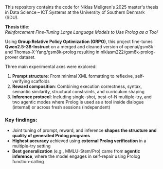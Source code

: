 This repository contains the code for Niklas Mellgren's 2025 master's thesis in Data Science – ICT Systems at the University of Southern Denmark (SDU).

**Thesis title:**  
*Reinforcement Fine-Tuning Large Language Models to Use Prolog as a Tool*

Using **Group Relative Policy Optimization (GRPO)**, this project fine-tunes **Qwen2.5-3B-Instruct** on a merged and cleaned version of openai/gsm8k and Thomas-X-Yang/gsm8k-prolog resulting in niklasm222/gsm8k-prolog-prover dataset.

Three main experimental axes were explored:

1. **Prompt structure**: From minimal XML formatting to reflexive, self-verifying scaffolds  
2. **Reward composition**: Combining execution correctness, syntax, semantic similarity, structural constraints, and curriculum shaping  
3. **Inference protocol**: Including single-shot, best-of-N multiple-try, and two agentic modes where Prolog is used as a tool inside dialogue (internal) or across fresh sessions (independent)

### Key findings:
- Joint tuning of prompt, reward, and inference **shapes the structure and quality of generated Prolog programs**
- **Highest accuracy** achieved using **external Prolog verification** in a multiple-try setting
- **Best generalization** (e.g., MMLU-Stem/Pro) came from **agentic inference**, where the model engages in self-repair using Prolog function-calling
